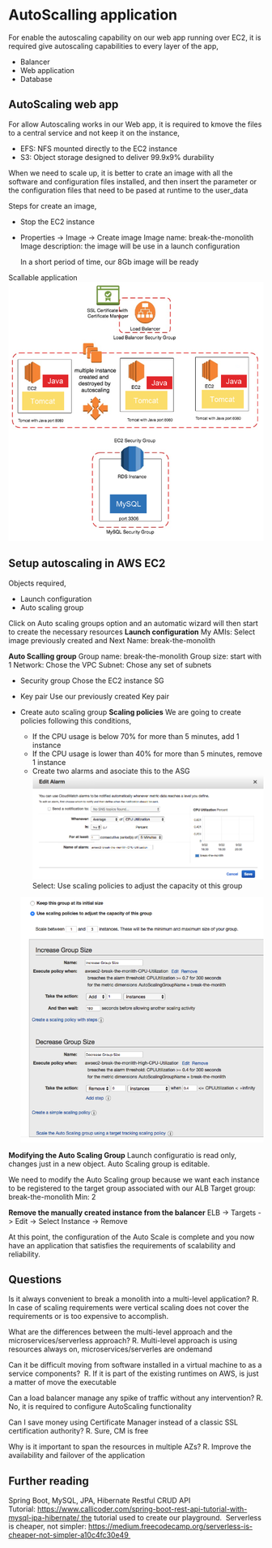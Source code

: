 # AutoScalling application

For enable the autoscaling capability on our web app running over EC2, it is required give autoscaling capabilities to every layer of the app,
- Balancer
- Web application
- Database

## AutoScaling web app

For allow Autoscaling works in our Web app, it is required to kmove the files to a central service and not keep it on the instance,
- EFS: NFS mounted directly to the EC2 instance
- S3: Object storage designed to deliver 99.9x9% durability

When we need to scale up, it is better to crate an image with all the software and configuration files installed, and then insert the parameter or the configuration files that need to be pased at runtime to the user_data

Steps for create an image,
- Stop the EC2 instance
- Properties -> Image -> Create image
  Image name: break-the-monolith
  Image description: the image will be use in a launch configuration

  In a short period of time, our 8Gb image will be ready

Scallable application ![App](./imgs/app01.png)

## Setup autoscaling in AWS EC2

Objects required,
- Launch configuration
- Auto scaling group

Click on Auto scaling groups option and an automatic wizard will then start to create the necessary resources
**Launch configuration**
  My AMIs: Select image previously created and Next
  Name: break-the-monolith 

**Auto Scalling group**
  Group name: break-the-monolith
  Group size: start with 1
  Network: Chose the VPC
  Subnet: Chose any set of subnets

- Security group
  Chose the EC2 instance SG

- Key pair
  Use our previously created Key pair

- Create auto scaling group
**Scaling policies**
We are going to create policies following this conditions,
  - If the CPU usage is below 70% for more than 5 minutes, add 1 instance
  - If the CPU usage is lower than 40% for more than 5 minutes, remove 1 instance
  - Create two alarms and asociate this to the ASG
    ![alarms](./imgs/alarms01.png)
  Select: Use scaling policies to adjust the capacity ot this group

   ![policies](./imgs/policies01.png)

**Modifying the Auto Scaling Group**
Launch configuratio is read only, changes just in a new object.
Auto Scaling group is editable. 

We need to modify the Auto Scaling group because we want each instance to be registered to the target group associated with our ALB
Target group: break-the-monolith
Min: 2

**Remove the manually created instance from the balancer**
ELB -> Targets -> Edit -> Select Instance -> Remove

At this point, the configuration of the Auto Scale is complete and you now have an application that satisfies the requirements of scalability and reliability.

## Questions

Is it always convenient to break a monolith into a multi-level application?
R. In case of scaling requirements were vertical scaling does not cover the requirements or is too expensive to accomplish.

What are the differences between the multi-level approach and the microservices/serverless approach?
R. Multi-level approach is using resources always on, microservices/serverles are ondemand

Can it be difficult moving from software installed in a virtual machine to as a service components? 
R. If it is part of the existing runtimes on AWS, is just a matter of move the executable

Can a load balancer manage any spike of traffic without any intervention?
R. No, it is required to configure AutoScaling functionality

Can I save money using Certificate Manager instead of a classic SSL certification authority?
R. Sure, CM is free

Why is it important to span the resources in multiple AZs?
R. Improve the availability and failover of the application

## Further reading

Spring Boot, MySQL, JPA, Hibernate Restful CRUD API Tutorial: https://www.callicoder.com/spring-boot-rest-api-tutorial-with-mysql-jpa-hibernate/ the tutorial used to create our playground. 
Serverless is cheaper, not simpler: https://medium.freecodecamp.org/serverless-is-cheaper-not-simpler-a10c4fc30e49 